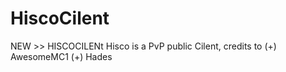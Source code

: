 # HiscoCilent
NEW >> HISCOCILENt
Hisco is a PvP public Cilent, credits to 
(+) AwesomeMC1
(+) Hades

